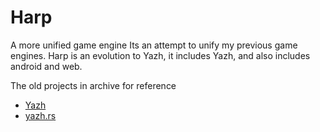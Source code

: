 # Harp
A more unified game engine
Its an attempt to unify my previous game engines. Harp is an evolution to Yazh, it includes Yazh, and also includes android and web.

The old projects in archive for reference
- [Yazh](https://github.com/JRBros2346/Yazh)
- [yazh.rs](https://github.com/JRBros2346/yazh.rs/)
